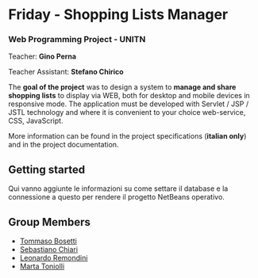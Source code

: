# Friday - Shopping Lists Manager
### Web Programming Project - UNITN

Teacher: **Gino Perna**

Teacher Assistant: **Stefano Chirico**

The **goal of the project** was to design a system to **manage and share shopping lists** to display via WEB, both for desktop and mobile devices in responsive mode. The application must be developed with Servlet / JSP / JSTL technology and where it is convenient to your choice web-service, CSS, JavaScript.

More information can be found in the project specifications (**italian only**) and in the project documentation.

## Getting started
Qui vanno aggiunte le informazioni su come settare il database e la connessione a questo per rendere il progetto NetBeans operativo.

## Group Members
* [Tommaso Bosetti](https://github.com/tommasobosetti)
* [Sebastiano Chiari](https://github.com/sebastianochiari)
* [Leonardo Remondini](https://github.com/leonardoremondini)
* [Marta Toniolli](https://github.com/toniollimarta)
